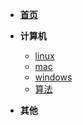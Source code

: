 
* **[首页](/)**
* **计算机**
    * [linux](/计算机/linux)
    * [mac](/计算机/mac)
    * [windows](/计算机/windows)
    * [算法](/计算机/华为机试)

* **其他**